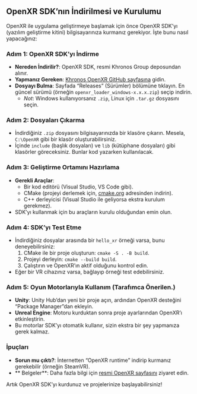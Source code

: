 ## OpenXR SDK’nın İndirilmesi ve Kurulumu

OpenXR ile uygulama geliştirmeye başlamak için önce OpenXR SDK’yı (yazılım geliştirme kitini) bilgisayarınıza kurmanız gerekiyor. İşte bunu nasıl yapacağınız:

### Adım 1: OpenXR SDK’yı İndirme
- **Nereden İndirilir?**: OpenXR SDK, resmi Khronos Group deposundan alınır.
- **Yapmanız Gereken**: [Khronos OpenXR GitHub sayfasına](https://github.com/KhronosGroup/OpenXR-SDK) gidin.
- **Dosyayı Bulma**: Sayfada “Releases” (Sürümler) bölümüne tıklayın. En güncel sürümü (örneğin `openxr_loader_windows-x.x.x.zip`) seçip indirin.
  - *Not*: Windows kullanıyorsanız `.zip`, Linux için `.tar.gz` dosyasını seçin.

### Adım 2: Dosyaları Çıkarma
- İndirdiğiniz `.zip` dosyasını bilgisayarınızda bir klasöre çıkarın. Mesela, `C:\OpenXR` gibi bir klasör oluşturabilirsiniz.
- İçinde `include` (başlık dosyaları) ve `lib` (kütüphane dosyaları) gibi klasörler göreceksiniz. Bunlar kod yazarken kullanılacak.

### Adım 3: Geliştirme Ortamını Hazırlama
- **Gerekli Araçlar**:
  - Bir kod editörü (Visual Studio, VS Code gibi).
  - CMake (projeyi derlemek için, [cmake.org](https://cmake.org/download/) adresinden indirin).
  - C++ derleyicisi (Visual Studio ile geliyorsa ekstra kurulum gerekmez).
- SDK’yı kullanmak için bu araçların kurulu olduğundan emin olun.

### Adım 4: SDK’yı Test Etme
- İndirdiğiniz dosyalar arasında bir `hello_xr` örneği varsa, bunu deneyebilirsiniz:
  1. CMake ile bir proje oluşturun: `cmake -S . -B build`.
  2. Projeyi derleyin: `cmake --build build`.
  3. Çalıştırın ve OpenXR’ın aktif olduğunu kontrol edin.
- Eğer bir VR cihazınız varsa, bağlayıp örneği test edebilirsiniz.

### Adım 5: Oyun Motorlarıyla Kullanım (Tarafımca Önerilen.)
- **Unity**: Unity Hub’dan yeni bir proje açın, ardından OpenXR desteğini “Package Manager”dan ekleyin.
- **Unreal Engine**: Motoru kurduktan sonra proje ayarlarından OpenXR’ı etkinleştirin.
- Bu motorlar SDK’yı otomatik kullanır, sizin ekstra bir şey yapmanıza gerek kalmaz.

### İpuçları
- **Sorun mu çıktı?**: İnternetten “OpenXR runtime” indirip kurmanız gerekebilir (örneğin SteamVR).
- ** Belgeler**: Daha fazla bilgi için [resmi OpenXR sayfasını](https://www.khronos.org/openxr/) ziyaret edin.

Artık OpenXR SDK’yı kurdunuz ve projelerinize başlayabilirsiniz!
